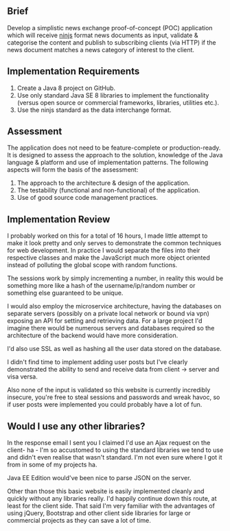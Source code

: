 ## Brief
Develop a simplistic news exchange proof-of-concept (POC) application which will receive [ninjs](http://dev.iptc.org/ninjs) format news documents as input, validate & categorise the content and publish to subscribing clients (via HTTP) if the news document matches a news category of interest to the client.

## Implementation Requirements
1. Create a Java 8 project on GitHub.
2. Use only standard Java SE 8 libraries to implement the functionality (versus open source or commercial frameworks, libraries, utilities etc.).
3. Use the ninjs standard as the data interchange format.

## Assessment
The application does not need to be feature-complete or production-ready.   It is designed to assess the approach to the solution, knowledge of the Java language & platform and use of implementation patterns.  The following aspects will form the basis of the assessment:

1. The approach to the architecture & design of the application.
2. The testability (functional and non-functional) of the application.
3. Use of good source code management practices.

## Implementation Review

I probably worked on this for a total of 16 hours, I made little attempt to make it look pretty and only serves to demonstrate
the common  techniques for web development. In practice I would separate the files into their respective classes and make
the JavaScript much more object oriented instead of polluting the global scope with random functions.

The sessions work by simply incrementing a number, in reality this would be something more like a hash of the username/ip/random number
or something else guaranteed to be unique.

I would also employ the microservice architecture, having the databases on separate servers (possibly on a private local network
or bound via vpn) exposing an API for setting
and retrieving data. For a large project I'd imagine there would be numerous servers and databases required so the
architecture of the backend would have more consideration.

I'd also use SSL as well as hashing all the user data stored on the database.

I didn't find time to implement adding user posts but I've clearly demonstrated the ability to send and receive data
from client -> server and visa versa.

Also none of the input is validated so this website is currently incredibly insecure, you're free to steal sessions and passwords
and wreak havoc, so if user posts were implemented you could probably have a lot of fun.

## Would I use any other libraries?

In the response email I sent you I claimed I'd use an Ajax request on the client- ha - I'm so accustomed to using the standard libraries
we tend to use and didn't even realise that wasn't standard. I'm not even sure where I got it from in some of my projects ha.

Java EE Edition would've been nice to parse JSON on the server.

Other than those this basic website is easily implemented cleanly and quickly without any libraries really. I'd happily continue
down this route, at least for the client side. That said I'm very familiar with the advantages of using jQuery, 
Bootstrap and other client side libraries for large or commercial projects as they can save a lot of time. 
